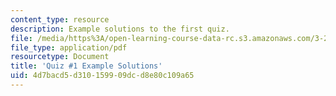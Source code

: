 ```yaml
---
content_type: resource
description: Example solutions to the first quiz.
file: /media/https%3A/open-learning-course-data-rc.s3.amazonaws.com/3-22-mechanical-behavior-of-materials-spring-2008/4d7bacd5d310159909dcd8e80c109a65_quiz1_sol.pdf
file_type: application/pdf
resourcetype: Document
title: 'Quiz #1 Example Solutions'
uid: 4d7bacd5-d310-1599-09dc-d8e80c109a65
---
```

